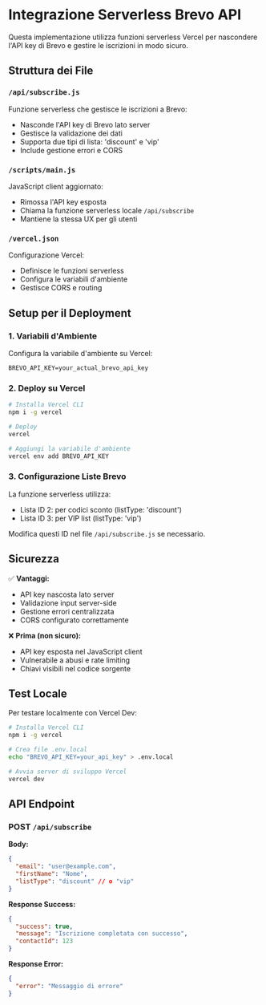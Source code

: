 # Integrazione Serverless Brevo API

Questa implementazione utilizza funzioni serverless Vercel per nascondere l'API key di Brevo e gestire le iscrizioni in modo sicuro.

## Struttura dei File

### `/api/subscribe.js`
Funzione serverless che gestisce le iscrizioni a Brevo:
- Nasconde l'API key di Brevo lato server
- Gestisce la validazione dei dati
- Supporta due tipi di lista: 'discount' e 'vip'
- Include gestione errori e CORS

### `/scripts/main.js`
JavaScript client aggiornato:
- Rimossa l'API key esposta
- Chiama la funzione serverless locale `/api/subscribe`
- Mantiene la stessa UX per gli utenti

### `/vercel.json`
Configurazione Vercel:
- Definisce le funzioni serverless
- Configura le variabili d'ambiente
- Gestisce CORS e routing

## Setup per il Deployment

### 1. Variabili d'Ambiente
Configura la variabile d'ambiente su Vercel:
```
BREVO_API_KEY=your_actual_brevo_api_key
```

### 2. Deploy su Vercel
```bash
# Installa Vercel CLI
npm i -g vercel

# Deploy
vercel

# Aggiungi la variabile d'ambiente
vercel env add BREVO_API_KEY
```

### 3. Configurazione Liste Brevo
La funzione serverless utilizza:
- Lista ID 2: per codici sconto (listType: 'discount')
- Lista ID 3: per VIP list (listType: 'vip')

Modifica questi ID nel file `/api/subscribe.js` se necessario.

## Sicurezza

✅ **Vantaggi:**
- API key nascosta lato server
- Validazione input server-side
- Gestione errori centralizzata
- CORS configurato correttamente

❌ **Prima (non sicuro):**
- API key esposta nel JavaScript client
- Vulnerabile a abusi e rate limiting
- Chiavi visibili nel codice sorgente

## Test Locale

Per testare localmente con Vercel Dev:
```bash
# Installa Vercel CLI
npm i -g vercel

# Crea file .env.local
echo "BREVO_API_KEY=your_api_key" > .env.local

# Avvia server di sviluppo Vercel
vercel dev
```

## API Endpoint

### POST `/api/subscribe`

**Body:**
```json
{
  "email": "user@example.com",
  "firstName": "Nome",
  "listType": "discount" // o "vip"
}
```

**Response Success:**
```json
{
  "success": true,
  "message": "Iscrizione completata con successo",
  "contactId": 123
}
```

**Response Error:**
```json
{
  "error": "Messaggio di errore"
}
```
